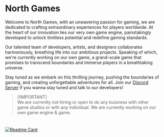 # North Games

Welcome to North Games, with an unwavering passion for gaming, we are dedicated to crafting extraordinary experiences for players worldwide.
At the heart of our innovation lies our very own game engine, painstakingly developed to unlock limitless potential and redefine gaming standards.

Our talented team of developers, artists, and designers collaborates harmoniously, breathing life into our ambitious projects.
Speaking of which, we're currently working on our own game, a grand-scale game that promises to transcend boundaries and immerse players in a breathtaking universe.

Stay tuned as we embark on this thrilling journey, pushing the boundaries of gaming, and creating unforgettable adventures for all.
Join our [Discord Server](https://discord.com/invite/KVTeFRUdnb) if you wanna stay tuned and talk to our developers!

> [!IMPORTANT]\
> We are currently not hiring or open to do any buisness with other game studios or with any individual.
> We are currently working on our own game engine & game.
#
[![Readme Card](https://github-readme-stats.vercel.app/api/pin/?username=North-Games&repo=Engine&show_owner=true)](https://github.com/North-Games/Engine)
